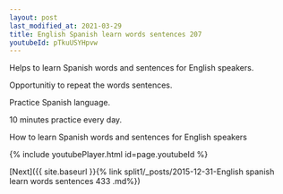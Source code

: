 ```yaml
---
layout: post
last_modified_at: 2021-03-29
title: English Spanish learn words sentences 207 
youtubeId: pTkuUSYHpvw
---
```

 
 
Helps to learn Spanish words and sentences for English speakers.

Opportunitiy to repeat the words sentences. 

Practice Spanish language. 
 
10 minutes practice every day. 
 
How to learn Spanish words and sentences for English speakers 
 
{% include youtubePlayer.html id=page.youtubeId %}
 
 
[Next]({{ site.baseurl }}{% link  split1/_posts/2015-12-31-English spanish learn words sentences 433 .md%})
 
